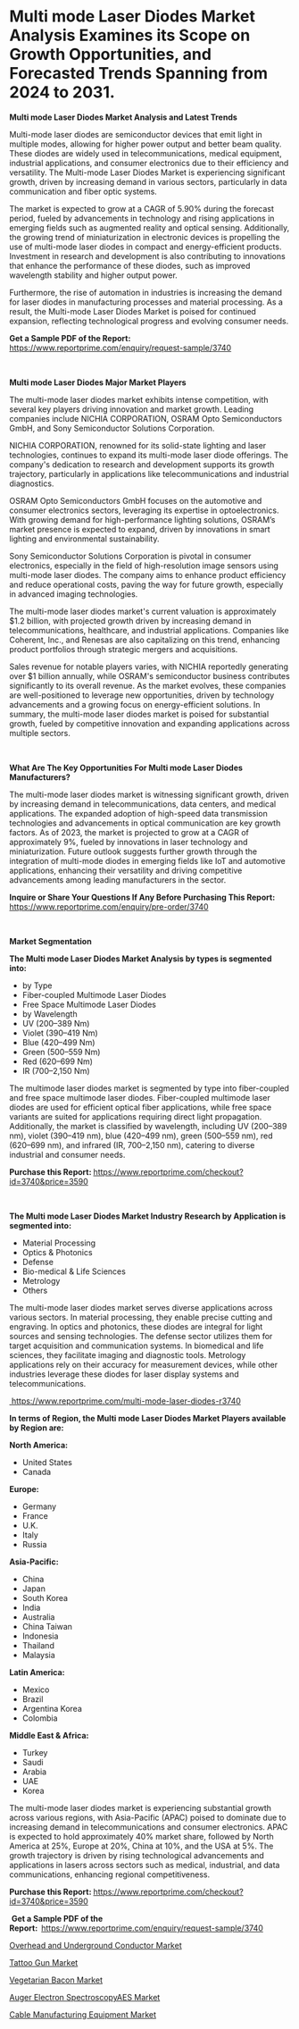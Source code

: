 <p><h1>Multi mode Laser Diodes Market Analysis Examines its Scope on Growth Opportunities, and Forecasted Trends Spanning from 2024 to 2031.</h1></p><p><strong>Multi mode Laser Diodes Market Analysis and Latest Trends</strong></p>
<p><p>Multi-mode laser diodes are semiconductor devices that emit light in multiple modes, allowing for higher power output and better beam quality. These diodes are widely used in telecommunications, medical equipment, industrial applications, and consumer electronics due to their efficiency and versatility. The Multi-mode Laser Diodes Market is experiencing significant growth, driven by increasing demand in various sectors, particularly in data communication and fiber optic systems.</p><p>The market is expected to grow at a CAGR of 5.90% during the forecast period, fueled by advancements in technology and rising applications in emerging fields such as augmented reality and optical sensing. Additionally, the growing trend of miniaturization in electronic devices is propelling the use of multi-mode laser diodes in compact and energy-efficient products. Investment in research and development is also contributing to innovations that enhance the performance of these diodes, such as improved wavelength stability and higher output power.</p><p>Furthermore, the rise of automation in industries is increasing the demand for laser diodes in manufacturing processes and material processing. As a result, the Multi-mode Laser Diodes Market is poised for continued expansion, reflecting technological progress and evolving consumer needs.</p></p>
<p><strong>Get a Sample PDF of the Report:&nbsp;</strong> <a href="https://www.reportprime.com/enquiry/request-sample/3740">https://www.reportprime.com/enquiry/request-sample/3740</a></p>
<p>&nbsp;</p>
<p><strong>Multi mode Laser Diodes Major Market Players</strong></p>
<p><p>The multi-mode laser diodes market exhibits intense competition, with several key players driving innovation and market growth. Leading companies include NICHIA CORPORATION, OSRAM Opto Semiconductors GmbH, and Sony Semiconductor Solutions Corporation.</p><p>NICHIA CORPORATION, renowned for its solid-state lighting and laser technologies, continues to expand its multi-mode laser diode offerings. The company's dedication to research and development supports its growth trajectory, particularly in applications like telecommunications and industrial diagnostics. </p><p>OSRAM Opto Semiconductors GmbH focuses on the automotive and consumer electronics sectors, leveraging its expertise in optoelectronics. With growing demand for high-performance lighting solutions, OSRAM’s market presence is expected to expand, driven by innovations in smart lighting and environmental sustainability.</p><p>Sony Semiconductor Solutions Corporation is pivotal in consumer electronics, especially in the field of high-resolution image sensors using multi-mode laser diodes. The company aims to enhance product efficiency and reduce operational costs, paving the way for future growth, especially in advanced imaging technologies.</p><p>The multi-mode laser diodes market's current valuation is approximately $1.2 billion, with projected growth driven by increasing demand in telecommunications, healthcare, and industrial applications. Companies like Coherent, Inc., and Renesas are also capitalizing on this trend, enhancing product portfolios through strategic mergers and acquisitions.</p><p>Sales revenue for notable players varies, with NICHIA reportedly generating over $1 billion annually, while OSRAM's semiconductor business contributes significantly to its overall revenue. As the market evolves, these companies are well-positioned to leverage new opportunities, driven by technology advancements and a growing focus on energy-efficient solutions. In summary, the multi-mode laser diodes market is poised for substantial growth, fueled by competitive innovation and expanding applications across multiple sectors.</p></p>
<p>&nbsp;</p>
<p><strong>What Are The Key Opportunities For Multi mode Laser Diodes Manufacturers?</strong></p>
<p><p>The multi-mode laser diodes market is witnessing significant growth, driven by increasing demand in telecommunications, data centers, and medical applications. The expanded adoption of high-speed data transmission technologies and advancements in optical communication are key growth factors. As of 2023, the market is projected to grow at a CAGR of approximately 9%, fueled by innovations in laser technology and miniaturization. Future outlook suggests further growth through the integration of multi-mode diodes in emerging fields like IoT and automotive applications, enhancing their versatility and driving competitive advancements among leading manufacturers in the sector.</p></p>
<p><strong>Inquire or Share Your Questions If Any Before Purchasing This Report:</strong> <a href="https://www.reportprime.com/enquiry/pre-order/3740">https://www.reportprime.com/enquiry/pre-order/3740</a></p>
<p>&nbsp;</p>
<p><strong>Market Segmentation</strong></p>
<p><strong>The Multi mode Laser Diodes Market Analysis by types is segmented into:</strong></p>
<p><ul><li>by Type</li><li>Fiber-coupled Multimode Laser Diodes</li><li>Free Space Multimode Laser Diodes</li><li>by Wavelength</li><li>UV (200–389 Nm)</li><li>Violet (390–419 Nm)</li><li>Blue (420–499 Nm)</li><li>Green (500–559 Nm)</li><li>Red (620–699 Nm)</li><li>IR (700–2,150 Nm)</li></ul></p>
<p><p>The multimode laser diodes market is segmented by type into fiber-coupled and free space multimode laser diodes. Fiber-coupled multimode laser diodes are used for efficient optical fiber applications, while free space variants are suited for applications requiring direct light propagation. Additionally, the market is classified by wavelength, including UV (200–389 nm), violet (390–419 nm), blue (420–499 nm), green (500–559 nm), red (620–699 nm), and infrared (IR, 700–2,150 nm), catering to diverse industrial and consumer needs.</p></p>
<p><strong>Purchase this Report:&nbsp;</strong><a href="https://www.reportprime.com/checkout?id=3740&price=3590">https://www.reportprime.com/checkout?id=3740&price=3590</a></p>
<p>&nbsp;</p>
<p><strong>The Multi mode Laser Diodes Market Industry Research by Application is segmented into:</strong></p>
<p><ul><li>Material Processing</li><li>Optics & Photonics</li><li>Defense</li><li>Bio-medical & Life Sciences</li><li>Metrology</li><li>Others</li></ul></p>
<p><p>The multi-mode laser diodes market serves diverse applications across various sectors. In material processing, they enable precise cutting and engraving. In optics and photonics, these diodes are integral for light sources and sensing technologies. The defense sector utilizes them for target acquisition and communication systems. In biomedical and life sciences, they facilitate imaging and diagnostic tools. Metrology applications rely on their accuracy for measurement devices, while other industries leverage these diodes for laser display systems and telecommunications.</p></p>
<p><a href="https://www.reportprime.com/multi-mode-laser-diodes-r3740">&nbsp;https://www.reportprime.com/multi-mode-laser-diodes-r3740</a></p>
<p><strong>In terms of Region, the Multi mode Laser Diodes Market Players available by Region are:</strong></p>
<p>
    <p> <strong> North America: </strong>
        <ul>
            <li>United States</li>
            <li>Canada</li>
        </ul>
        </p> 
    <p> <strong> Europe: </strong>
        <ul>
            <li>Germany</li>
            <li>France</li>
            <li>U.K.</li>
            <li>Italy</li>
            <li>Russia</li>
        </ul>
        </p> 
    <p> <strong> Asia-Pacific: </strong>
        <ul>
            <li>China</li>
            <li>Japan</li>
            <li>South Korea</li>
            <li>India</li>
            <li>Australia</li>
            <li>China Taiwan</li>
            <li>Indonesia</li>
            <li>Thailand</li>
            <li>Malaysia</li>
        </ul>
        </p> 
    <p> <strong> Latin America: </strong>
        <ul>
            <li>Mexico</li>
            <li>Brazil</li>
            <li>Argentina Korea</li>
            <li>Colombia</li>
        </ul>
        </p> 
    <p> <strong> Middle East & Africa: </strong>
        <ul>
            <li>Turkey</li>
            <li>Saudi</li>
            <li>Arabia</li>
            <li>UAE</li>
            <li>Korea</li>
        </ul>
    </p>
    </p>
<p><p>The multi-mode laser diodes market is experiencing substantial growth across various regions, with Asia-Pacific (APAC) poised to dominate due to increasing demand in telecommunications and consumer electronics. APAC is expected to hold approximately 40% market share, followed by North America at 25%, Europe at 20%, China at 10%, and the USA at 5%. The growth trajectory is driven by rising technological advancements and applications in lasers across sectors such as medical, industrial, and data communications, enhancing regional competitiveness.</p></p>
<p><strong>Purchase this Report: </strong><a href="https://www.reportprime.com/checkout?id=3740&price=3590">https://www.reportprime.com/checkout?id=3740&price=3590</a></p>
<p>&nbsp;<strong>Get a Sample PDF of the Report:&nbsp;&nbsp;</strong><a href="https://www.reportprime.com/enquiry/request-sample/3740">https://www.reportprime.com/enquiry/request-sample/3740</a></p>
<p><strong></strong></p>
<p><p><a href="https://issuu.com/reportprime-2/docs/overhead-and-underground-conductor-_491fc8e6b039dc">Overhead and Underground Conductor Market</a></p><p><a href="https://www.linkedin.com/pulse/insights-tattoo-gun-market-share-competitive-landscape-period-qzpve?trackingId=vNff8yhATrGyKOKDIpPlPg%3D%3D">Tattoo Gun Market</a></p><p><a href="https://issuu.com/reportprime-2/docs/vegetarian-bacon-market-size-2030.p_91de1cd8d7c887">Vegetarian Bacon Market</a></p><p><a href="https://github.com/AnnDiaz698/Market-Research-Report-List-1/blob/main/auger-electron-spectroscopyaes-market.md">Auger Electron SpectroscopyAES Market</a></p><p><a href="https://www.linkedin.com/pulse/cable-manufacturing-equipment-market-trends-detailed-study-mvlpe?trackingId=lW9s34lVRtW6l9zzztwPMQ%3D%3D">Cable Manufacturing Equipment Market</a></p></p>